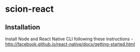 # scion-react

## Installation
Install Node and React Native CLI following these instructions - http://facebook.github.io/react-native/docs/getting-started.html
